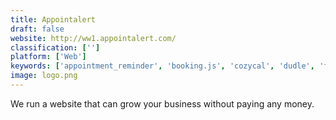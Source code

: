 ```yaml
---
title: Appointalert
draft: false 
website: http://ww1.appointalert.com/
classification: ['']
platform: ['Web']
keywords: ['appointment_reminder', 'booking.js', 'cozycal', 'dudle', 'framadate', 'fullcalendar', 'hopscot', 'nuages', 'omnipointment', 'opensondage', 'q-it_team_scheduler', 'reservio', 'scheduflow', 'scheduleonce', 'smart_scheduling', 'time_slot_booking_calendar_php', 'timely', 'vyte', 'whenisgood', 'xoyondo', 'youcanbook.me']
image: logo.png
---
```

We run a website that can grow your business without paying any money.